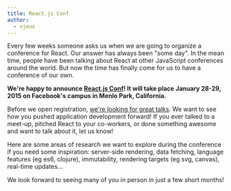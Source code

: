 ```yaml
---
title: React.js Conf
author:
  - vjeux
---
```


Every few weeks someone asks us when we are going to organize a conference for React. Our answer has always been "some day". In the mean time, people have been talking about React at other JavaScript conferences around the world. But now the time has finally come for us to have a conference of our own.

**We're happy to announce [React.js Conf](http://conf.reactjs.com/)! It will take place January 28-29, 2015 on Facebook's campus in Menlo Park, California.**

Before we open registration, [we're looking for great talks](http://conf.reactjs.com/call-for-presenters.html). We want to see how you pushed application development forward! If you ever talked to a meet-up, pitched React to your co-workers, or done something awesome and want to talk about it, let us know!

Here are some areas of research we want to explore during the conference if you need some inspiration: server-side rendering, data fetching, language features (eg es6, clojure), immutability, rendering targets (eg svg, canvas), real-time updates...

We look forward to seeing many of you in person in just a few short months!

